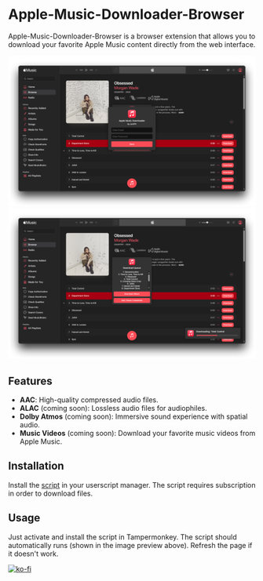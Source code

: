 # Apple-Music-Downloader-Browser

Apple-Music-Downloader-Browser is a browser extension that allows you to download your favorite Apple Music content directly from the web interface.

![image](https://raw.githubusercontent.com/JemPH/Apple-Music-Downloader-Browser/main/assets/preview-1.png)
![image](https://raw.githubusercontent.com/JemPH/Apple-Music-Downloader-Browser/main/assets/preview-3.png)

## Features

- **AAC**: High-quality compressed audio files.
- **ALAC** (coming soon): Lossless audio files for audiophiles.
- **Dolby Atmos** (coming soon): Immersive sound experience with spatial audio.
- **Music Videos** (coming soon): Download your favorite music videos from Apple Music.

## Installation
   Install the [script](https://raw.githubusercontent.com/JemPH/Apple-Music-Downloader-Browser/main/apple-music-downloader.user.js) in your userscript manager. The script requires subscription in order to download files.

## Usage
  Just activate and install the script in Tampermonkey. The script should automatically runs (shown in the image preview above). Refresh the page if it doesn't work.

[![ko-fi](https://ko-fi.com/img/githubbutton_sm.svg)](https://ko-fi.com/O4O3D65S3)
